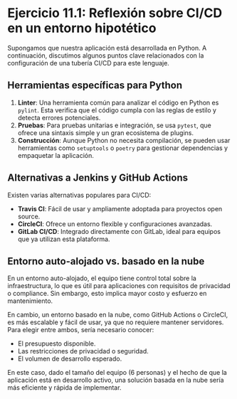 # Ejercicio 11.1: Reflexión sobre CI/CD en un entorno hipotético

Supongamos que nuestra aplicación está desarrollada en Python. A continuación, discutimos algunos puntos clave relacionados con la configuración de una tubería CI/CD para este lenguaje.

## Herramientas específicas para Python

1. **Linter**: Una herramienta común para analizar el código en Python es `pylint`. Esta verifica que el código cumpla con las reglas de estilo y detecta errores potenciales.
2. **Pruebas**: Para pruebas unitarias e integración, se usa `pytest`, que ofrece una sintaxis simple y un gran ecosistema de plugins.
3. **Construcción**: Aunque Python no necesita compilación, se pueden usar herramientas como `setuptools` o `poetry` para gestionar dependencias y empaquetar la aplicación.

## Alternativas a Jenkins y GitHub Actions

Existen varias alternativas populares para CI/CD:

- **Travis CI**: Fácil de usar y ampliamente adoptada para proyectos open source.
- **CircleCI**: Ofrece un entorno flexible y configuraciones avanzadas.
- **GitLab CI/CD**: Integrado directamente con GitLab, ideal para equipos que ya utilizan esta plataforma.

## Entorno auto-alojado vs. basado en la nube

En un entorno auto-alojado, el equipo tiene control total sobre la infraestructura, lo que es útil para aplicaciones con requisitos de privacidad o compliance. Sin embargo, esto implica mayor costo y esfuerzo en mantenimiento.

En cambio, un entorno basado en la nube, como GitHub Actions o CircleCI, es más escalable y fácil de usar, ya que no requiere mantener servidores. Para elegir entre ambos, sería necesario conocer:

- El presupuesto disponible.
- Las restricciones de privacidad o seguridad.
- El volumen de desarrollo esperado.

En este caso, dado el tamaño del equipo (6 personas) y el hecho de que la aplicación está en desarrollo activo, una solución basada en la nube sería más eficiente y rápida de implementar.
